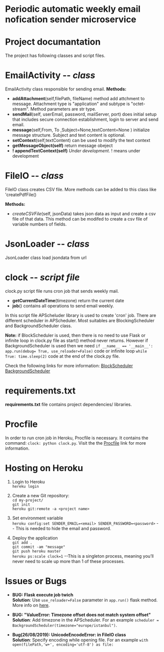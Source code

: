 # Periodic automatic weekly email nofication sender microservice

# Project documantation
The project has following classes and script files.

# EmailActivity -- *class*

EmailActivity class responsible for sending email.
**Methods:**

*  **addAttachment**(self,filePath, fileName) method add attchment to message. Attachment type is "application" and subtype is "octet-stream". Method parameters are str type.
*  **sendMail**(self, userEmail, password, mailServer, port) does initial setup that includes secure connection establishment, login to server and send email.
* **message**(self,From, To ,Subject=None,textContent=None ) initialize message structure. Subject and text content is optional.
*  **setContext**(self,textContent) can be used to modify the text context
*  **getMessageObject(self)** return message obeject
*  **! appendTextContext(self)**  *Under development*. ! means under development

# FileIO -- *class*
FileIO class creates CSV file. More methods can be added to this class like 'createPdfFile()

**Methods:**

*  *createCSVFile*(self, jsonData) takes json data as input and create a csv file of that data. This method can be modifed to create a csv file of variable numbers of fields.

# JsonLoader -- *class*
JsonLoader class load jsondata from url

# clock -- *script file*

clock.py script file runs cron job that sends weekly mail. 

*  **getCurrentDateTime**(timezone) return the current date
*  **job**()  contains all operations to send email weekly.

In this script file APScheluder library is used to create 'cron' job. 
There are different scheduler in APScheduler. Most suitables are BlockingScheduler and BackgroundScheduler class.

**Note:** if BlockScheduler is used, then there is no need to use Flask or infinite loop in clock.py file as start() method never returns. However if BackgroundScheduler is used then we need 
`if __name__ == '__main__':
    app.run(debug= True, use_reloader=False)`
code or infinite loop `while True:
    time.sleep(2)` code at the end of the clock.py file.

Check the following links for more information:
[BlockScheduler](https://apscheduler.readthedocs.io/en/latest/modules/schedulers/blocking.html#apscheduler.schedulers.blocking.BlockingScheduler)
[BackgroundScheduler](https://apscheduler.readthedocs.io/en/latest/modules/schedulers/background.html#apscheduler.schedulers.background.BackgroundScheduler)

# requirements.txt

**requirements.txt** file contains project dependencies/ libraries.

# Procfile
In order to run cron job in Heroku, Procfile is necessary. It contains the command: `clock: python clock.py`. Visit the the 
[Procfile](https://devcenter.heroku.com/articles/procfile) link for more information.
# Hosting on Heroku

1. Login to Heroku<br/> `hereku login`
2. Create a new Git repository:<br/>
     `cd my-project/`<br/>
     `git init`<br/>
     `heroku git:remote -a <project name>`<br/>
3. Set environment variable<br/>
     `heroku config:set SENDER_EMAIL=<email> SENDER_PASSWORD=<password>` -- This is needed to hide the email and password.
    
4. Deploy the application<br/> 
     `git add .`<br/>
     `git commit -am "message"`<br/>
     `git push heroku master`<br/>
     `heroku ps:scale clock=1` --This is a singleton process, meaning you’ll never need to scale up more than 1 of these processes. 
  
# Issues or Bugs
* **BUG: Flask execute job twich**<br/>
  **Solution**: Use `use_reloader=False` parameter in `app.run()` flask method. More info on [here](#https://stackoverflow.com/questions/14874782/apscheduler-in-flask-executes-twice).
* **BUG: "ValueError: Timezone offset does not match system offset"**<br/>
  **Solution**: Add timezone in the APScheduler. For an example `scheduler = BackgroundScheduler(timezone="europe/istanbul")`.

* **Bug(26/08/2019): UnicodeEncodeError: in FileIO class**<br/>
  **Solution**:  Specify encoding while opening file. For an example `with open(filePath,'w+', encoding='utf-8') as file:`
  
